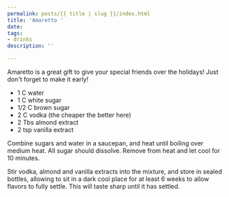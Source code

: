 ```yaml
---
permalink: posts/{{ title | slug }}/index.html
title: 'Amaretto '
date: 
tags:
- drinks
description: ''

---
```

Amaretto is a great gift to give your special friends over the holidays! Just don't forget to make it early! 

* 1 C water
* 1 C white sugar
* 1/2 C brown sugar
* 2 C vodka (the cheaper the better here)
* 2 Tbs almond extract
* 2 tsp vanilla extract

Combine sugars and water in a saucepan, and heat until boiling over medium heat. All sugar should dissolve. Remove from heat and let cool for 10 minutes. 

Stir vodka, almond and vanilla extracts into the mixture, and store in sealed bottles, allowing to sit in a dark cool place for at least 6 weeks to allow flavors to fully settle. This will taste sharp until it has settled. 